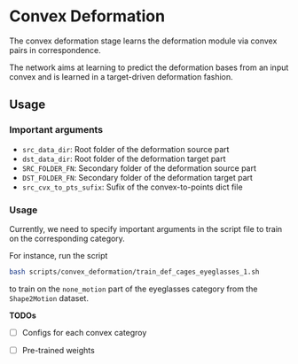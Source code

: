 # Convex Deformation


The convex deformation stage learns the deformation module via convex pairs in correspondence. 

The network aims at learning to predict the deformation bases from an input convex and is learned in a target-driven deformation fashion. 


## Usage

### Important arguments
- `src_data_dir`: Root folder of the deformation source part
- `dst_data_dir`: Root folder of the deformation target part
- `SRC_FOLDER_FN`: Secondary folder of the deformation source part
- `DST_FOLDER_FN`: Secondary folder of the deformation target part
- `src_cvx_to_pts_sufix`: Sufix of the convex-to-points dict file


### Usage
Currently, we need to specify important arguments in the script file to train on the corresponding category. 


For instance, run the script 
```bash
bash scripts/convex_deformation/train_def_cages_eyeglasses_1.sh
```
to train on the `none_motion` part of the eyeglasses category from the `Shape2Motion` dataset. 



**TODOs**
- [ ] Configs for each convex categroy
- [ ] Pre-trained weights

